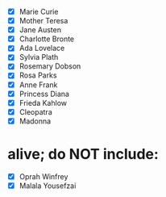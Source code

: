 - [X] Marie Curie
- [X] Mother Teresa
- [X] Jane Austen
- [X] Charlotte Bronte
- [X] Ada Lovelace
- [X] Sylvia Plath
- [X] Rosemary Dobson
- [X] Rosa Parks
- [X] Anne Frank
- [X] Princess Diana
- [X] Frieda Kahlow
- [X] Cleopatra
- [X] Madonna

# alive; do NOT include:
- [X] Oprah Winfrey
- [X] Malala Yousefzai
